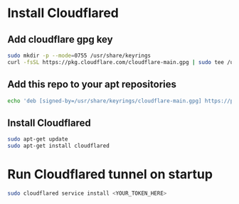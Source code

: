 # Install Cloudflared
## Add cloudflare gpg key
```bash
sudo mkdir -p --mode=0755 /usr/share/keyrings
curl -fsSL https://pkg.cloudflare.com/cloudflare-main.gpg | sudo tee /usr/share/keyrings/cloudflare-main.gpg >/dev/null
```
## Add this repo to your apt repositories
```bash
echo 'deb [signed-by=/usr/share/keyrings/cloudflare-main.gpg] https://pkg.cloudflare.com/cloudflared any main' | sudo tee /etc/apt/sources.list.d/cloudflared.list
```
## Install Cloudflared
```bash
sudo apt-get update
sudo apt-get install cloudflared
```
# Run Cloudflared tunnel on startup
```bash
sudo cloudflared service install <YOUR_TOKEN_HERE>
```
